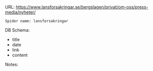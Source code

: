 URL: https://www.lansforsakringar.se/bergslagen/privat/om-oss/press-media/nyheter/

    Spider name: lansforsakringar

DB Schema:
- title
- date
- link
- content

Notes: